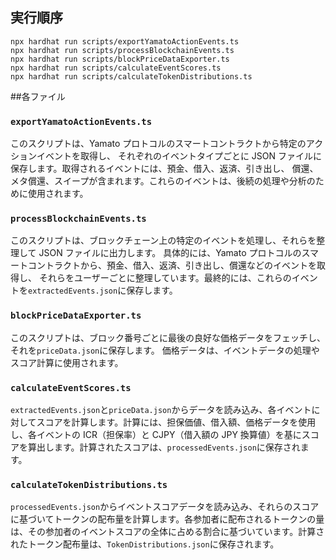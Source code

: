 ## 実行順序

```
npx hardhat run scripts/exportYamatoActionEvents.ts
npx hardhat run scripts/processBlockchainEvents.ts
npx hardhat run scripts/blockPriceDataExporter.ts
npx hardhat run scripts/calculateEventScores.ts
npx hardhat run scripts/calculateTokenDistributions.ts
```

##各ファイル

### `exportYamatoActionEvents.ts`

このスクリプトは、Yamato プロトコルのスマートコントラクトから特定のアクションイベントを取得し、
それぞれのイベントタイプごとに JSON ファイルに保存します。取得されるイベントには、預金、借入、返済、引き出し、
償還、メタ償還、スイープが含まれます。これらのイベントは、後続の処理や分析のために使用されます。

### `processBlockchainEvents.ts`

このスクリプトは、ブロックチェーン上の特定のイベントを処理し、それらを整理して JSON ファイルに出力します。
具体的には、Yamato プロトコルのスマートコントラクトから、預金、借入、返済、引き出し、償還などのイベントを取得し、
それらをユーザーごとに整理しています。最終的には、これらのイベントを`extractedEvents.json`に保存します。

### `blockPriceDataExporter.ts`

このスクリプトは、ブロック番号ごとに最後の良好な価格データをフェッチし、それを`priceData.json`に保存します。
価格データは、イベントデータの処理やスコア計算に使用されます。

### `calculateEventScores.ts`

`extractedEvents.json`と`priceData.json`からデータを読み込み、各イベントに対してスコアを計算します。計算には、担保価値、借入額、価格データを使用し、各イベントの ICR（担保率）と CJPY（借入額の JPY 換算値）を基にスコアを算出します。計算されたスコアは、`processedEvents.json`に保存されます。

### `calculateTokenDistributions.ts`

`processedEvents.json`からイベントスコアデータを読み込み、それらのスコアに基づいてトークンの配布量を計算します。各参加者に配布されるトークンの量は、その参加者のイベントスコアの全体に占める割合に基づいています。計算されたトークン配布量は、`TokenDistributions.json`に保存されます。
